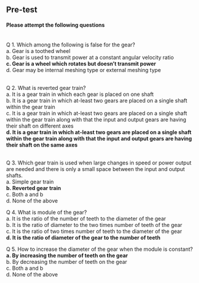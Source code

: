 ## <b> Pre-test</b>
#### Please attempt the following questions

<br>
Q 1. Which among the following is false for the gear?<br>
a. Gear is a toothed wheel <br>
b. Gear is used to transmit power at a constant angular velocity ratio<br>
<b>c. Gear is a wheel which rotates but doesn’t transmit power </b><br>
d. Gear may be internal meshing type or external meshing type <br><br>

Q 2. What is reverted gear train?<br>
a.	It is a gear train in which each gear is placed on one shaft<br>
b.	It is a gear train in which at-least two gears are placed on a single shaft within the gear train<br>
c.	It is a gear train in which at-least two gears are placed on a single shaft within the gear train along with that the input and output gears are having their shaft on different axes<br>
<b>d.	It is a gear train in which at-least two gears are placed on a single shaft within the gear train along with that the input and output gears are having their shaft on the same axes</b><br><br>

Q 3. Which gear train is used when large changes in speed or power output are needed and there is only a small space between the input and output shafts.<br>
a. Simple gear train<br>
<b>b. Reverted gear train</b><br>
c. Both a and b<br>
d. None of the above<br>

Q 4. What is module of the gear?<br>
a. It is the ratio of the number of teeth to the diameter of the gear<br>
b. It is the ratio of diameter to the two times number of teeth of the gear<br>
c. It is the ratio of two times number of teeth to the diameter of the gear<br>
<b>d. It is the ratio of diameter of the gear to the number of teeth</b><br>

Q 5. How to increase the diameter of the gear when the module is constant?<br>
<b>a. By increasing the number of teeth on the gear</b><br>
b. By decreasing the number of teeth on the gear <br>
c. Both a and b<br>
d. None of the above<br>
